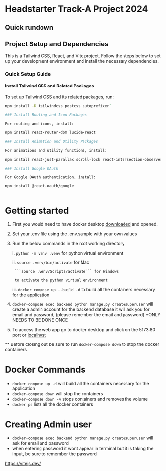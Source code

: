 # Headstarter Track-A Project 2024

## Quick rundown


## Project Setup and Dependencies

This is a Tailwind CSS, React, and Vite project. Follow the steps below to set up your development environment and install the necessary dependencies.

### Quick Setup Guide

#### Install Tailwind CSS and Related Packages

To set up Tailwind CSS and its related packages, run:

```bash
npm install -D tailwindcss postcss autoprefixer` 

### Install Routing and Icon Packages

For routing and icons, install:

npm install react-router-dom lucide-react

### Install Animation and Utility Packages

For animations and utility functions, install:

npm install react-just-parallax scroll-lock react-intersection-observer framer-motion

### Install Google OAuth

For Google OAuth authentication, install:

npm install @react-oauth/google
       
```

# Getting started
1. First you would need to have docker desktop [downloaded](https://www.docker.com/products/docker-desktop/) and opened.

2. Set your .env file using the .env.sample with your own values

3. Run the below commands in the root working directory

    i. ```python -m venv .venv``` for python virtual environment

    ii. ```source .venv/bin/activate```  for Mac

        ```source .venv/Scripts/activate``` for Windows
        
        to activate the python virtual environment
    
    iii. ```docker compose up --build -d``` to build all the containers necessary for the application

4. ```docker-compose exec backend python manage.py createsuperuser``` will create a admin account for the backend database 
    it will ask you for email and password, (please remember the email and password)
    *ONLY NEEDS TO BE DONE ONCE

5. To access the web app go to docker desktop and click on the 5173:80 port or [localhost](http://localhost:5173)


** Before closing out be sure to run ```docker-compose down``` to stop the docker containers

# Docker Commands
- ```docker compose up -d``` will build all the containers necessary for the application
- ```docker-compose down``` will stop the containers
- ```docker-compose down -v``` stops containers and removes the volume
- ```docker ps``` lists all the docker containers


# Creating Admin user
- ```docker-compose exec backend python manage.py createsuperuser``` will ask for email and password
- when entering password it wont appear in terminal but it is taking the input, be sure to remember the password


https://vitejs.dev/